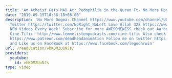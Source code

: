 ```yaml
---
title: 'An Atheist Gets MAD At: Pedophilia in the Quran Ft- No More Dogma'
date: "2019-09-15T10:38:18+08:00"
description: 'No More Dogma: Channel https://www.youtube.com/channel/UCINeoE-0pcNh-Q3MR-y5Z-w
  Twitter https://twitter.com/NoRight_NoLeft Love Allah 328 https://www.youtube.com/user/LoveAllah328
  NEW Videos Every Week! Subscribe for more AWESOMENESS check out Aaron''s podcast:
  Cine-Tific! http://www.lemmelistenpodcasts.com/cine-tific Also check us out on Patreon!:
  https://www.patreon.com/deadheadanimation Follow me on twitter https://twitter.com/professordarwin
  and Like us on FaceBook at https://www.facebook.com/legodarwin'
url: /reeducation/vhKOMZUuNJs/
providers:
  youtube:
    id: vhKOMZUuNJs
type: video
---
```

